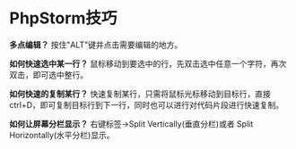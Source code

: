 # PhpStorm技巧

**多点编辑？**
按住"ALT"键并点击需要编辑的地方。

**如何快速选中某一行？**
鼠标移动到要选中的行，先双击选中任意一个字符，再次双击，即可选中整行。

**如何快速的复制某行？**
快速复制某行，只需将鼠标光标移动到目标行，直接ctrl+D，即可复制目标行到下一行，同时也可以进行对代码片段进行快速复制。

**如何让屏幕分栏显示？**
右键标签->Split Vertically(垂直分栏)或者 Split Horizontally(水平分栏)显示。